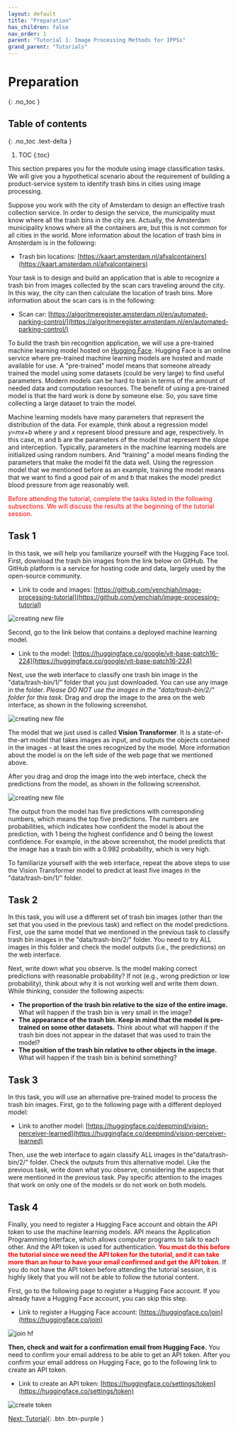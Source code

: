 ```yaml
---
layout: default
title: "Preparation"
has_children: false
nav_order: 1
parent: "Tutorial 1: Image Processing Methods for IPPSs"
grand_parent: "Tutorials"
---
```

# Preparation
{: .no_toc }

## Table of contents
{: .no_toc .text-delta }

1. TOC
{:toc}

This section prepares you for the module using image classification tasks. We will give you a hypothetical scenario about the requirement of building a product-service system to identify trash bins in cities using image processing.

Suppose you work with the city of Amsterdam to design an effective trash collection service. In order to design the service, the municipality must know where all the trash bins in the city are. Actually, the Amsterdam municipality knows where all the containers are, but this is not common for all cities in the world. More information about the location of trash bins in Amsterdam is in the following:

 - Trash bin locations: [https://kaart.amsterdam.nl/afvalcontainers](https://kaart.amsterdam.nl/afvalcontainers)

Your task is to design and build an application that is able to recognize a trash bin from images collected by the scan cars traveling around the city. In this way, the city can then calculate the location of trash bins. More information about the scan cars is in the following:

 - Scan car: [https://algoritmeregister.amsterdam.nl/en/automated-parking-control/](https://algoritmeregister.amsterdam.nl/en/automated-parking-control/)

To build the trash bin recognition application, we will use a pre-trained machine learning model hosted on [Hugging Face](https://huggingface.co). Hugging Face is an online service where pre-trained machine learning models are hosted and made available for use. A "pre-trained" model means that someone already trained the model using some datasets (could be very large) to find useful parameters. Modern models can be hard to train in terms of the amount of needed data and computation resources. The benefit of using a pre-trained model is that the hard work is done by someone else. So, you save time collecting a large dataset to train the model.

Machine learning models have many parameters that represent the distribution of the data. For example, think about a regression model *y=mx+b* where *y* and *x* represent blood pressure and age, respectively. In this case, m and b are the parameters of the model that represent the slope and interception. Typically, parameters in the machine learning models are initialized using random numbers. And “training” a model means finding the parameters that make the model fit the data well. Using the regression model that we mentioned before as an example, training the model means that we want to find a good pair of m and b that makes the model predict blood pressure from age reasonably well.

<p style="color:red">
Before attending the tutorial, complete the tasks listed in the following subsections. We will discuss the results at the beginning of the tutorial session.</p>

## Task 1

In this task, we will help you familiarize yourself with the Hugging Face tool. First, download the trash bin images from the link below on GitHub. The GitHub platform is a service for hosting code and data, largely used by the open-source community.

 - Link to code and images: [https://github.com/yenchiah/image-processing-tutorial](https://github.com/yenchiah/image-processing-tutorial)

![creating new file]({{site.baseurl}}/assets/images/image7.png)

Second, go to the link below that contains a deployed machine learning model.

 - Link to the model: [https://huggingface.co/google/vit-base-patch16-224](https://huggingface.co/google/vit-base-patch16-224)

Next, use the web interface to classify one trash bin image in the "data/trash-bin/1/" folder that you just downloaded. You can use any image in the folder. *Please DO NOT use the images in the "data/trash-bin/2/" folder for this task*. Drag and drop the image to the area on the web interface, as shown in the following screenshot.

![creating new file]({{site.baseurl}}/assets/images/image16.png)

The model that we just used is called **Vision Transformer**. It is a state-of-the-art model that takes images as input, and outputs the objects contained in the images - at least the ones recognized by the model. More information about the model is on the left side of the web page that we mentioned above.

After you drag and drop the image into the web interface, check the predictions from the model, as shown in the following screenshot.

![creating new file]({{site.baseurl}}/assets/images/image10.png)

The output from the model has five predictions with corresponding numbers, which means the top five predictions. The numbers are probabilities, which indicates how confident the model is about the prediction, with 1 being the highest confidence and 0 being the lowest confidence. For example, in the above screenshot, the model predicts that the image has a trash bin with a 0.982 probability, which is very high.

To familiarize yourself with the web interface, repeat the above steps to use the Vision Transformer model to predict at least five images in the "data/trash-bin/1/" folder.

## Task 2  

In this task, you will use a different set of trash bin images (other than the set that you used in the previous task) and reflect on the model predictions. First, use the same model that we mentioned in the previous task to classify trash bin images in the "data/trash-bin/2/" folder. You need to try ALL images in this folder and check the model outputs (i.e., the predictions) on the web interface.

Next, write down what you observe. Is the model making correct predictions with reasonable probability? If not (e.g., wrong prediction or low probability), think about why it is not working well and write them down. While thinking, consider the following aspects:

 - **The proportion of the trash bin relative to the size of the entire image.** What will happen if the trash bin is very small in the image?
 - **The appearance of the trash bin. Keep in mind that the model is pre-trained on some other datasets.** Think about what will happen if the trash bin does not appear in the dataset that was used to train the model?
 - **The position of the trash bin relative to other objects in the image.** What will happen if the trash bin is behind something?

## Task 3

In this task, you will use an alternative pre-trained model to process the trash bin images. First, go to the following page with a different deployed model:

 - Link to another model: [https://huggingface.co/deepmind/vision-perceiver-learned](https://huggingface.co/deepmind/vision-perceiver-learned)

Then, use the web interface to again classify ALL images in the"data/trash-bin/2/" folder. Check the outputs from this alternative model. Like the previous task, write down what you observe, considering the aspects that were mentioned in the previous task. Pay specific attention to the images that work on only one of the models or do not work on both models.

## Task 4

Finally, you need to register a Hugging Face account and obtain the API token to use the machine learning models. API means the Application Programming Interface, which allows computer programs to talk to each other. And the API token is used for authentication. <span style="color:red"> **You must do this before the tutorial since we need the API token for the tutorial, and it can take more than an hour to have your email confirmed and get the API token.**</span> If you do not have the API token before attending the tutorial session, it is highly likely that you will not be able to follow the tutorial content.

First, go to the following page to register a Hugging Face account. If you already have a Hugging Face account, you can skip this step.

 - Link to register a Hugging Face account: [https://huggingface.co/join](https://huggingface.co/join)

![join hf]({{site.baseurl}}/assets/images/join_hf.png)

**Then, check and wait for a confirmation email from Hugging Face.** You need to confirm your email address to be able to get an API token. After you confirm your email address on Hugging Face, go to the following link to create an API token.

 - Link to create an API token: [https://huggingface.co/settings/token](https://huggingface.co/settings/token)

 ![create token]({{site.baseurl}}/assets/images/image27.png)

[Next: Tutorial]({{site.baseurl}}/tutorials/image-processing-methods/tutorial){: .btn .btn-purple }